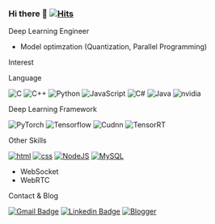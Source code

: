### Hi there 👋 [![Hits](https://hits.seeyoufarm.com/api/count/incr/badge.svg?url=https%3A%2F%2Fgithub.com%2Fyester31&count_bg=%2379C83D&title_bg=%23555555&icon=&icon_color=%23E7E7E7&title=hits&edge_flat=false)](https://hits.seeyoufarm.com)

Deep Learning Engineer
- Model optimzation (Quantization, Parallel Programming)

Interest

Language

![C](https://img.shields.io/badge/c-%2300599C.svg?style=flat-square&logo=c&logoColor=white)
![C++](https://img.shields.io/badge/c++-%2300599C.svg?style=flat-square&logo=c%2B%2B&logoColor=white)
![Python](https://img.shields.io/badge/python-3670A0?style=flat-square&logo=python&logoColor=ffdd54)
![JavaScript](https://img.shields.io/badge/javascript-%23323330.svg?style=flat-square&logo=javascript&logoColor=%23F7DF1E)
![C#](https://img.shields.io/badge/c%23-%23239120.svg?style=flat-square&logo=c-sharp&logoColor=white)
![Java](https://img.shields.io/badge/java-%23ED8B00.svg?style=flat-square&logo=java&logoColor=blue)
![nvidia](https://img.shields.io/badge/CUDA-%23239120.svg?style=flat-square&logo=nvidia&logoColor=light-green)

Deep Learning Framework

![PyTorch](https://img.shields.io/badge/PyTorch-%2300599C.svg?style=flat-square&logo=PyTorch&logoColor=red)
![Tensorflow](https://img.shields.io/badge/TensorFlow-%2300599C.svg?style=flat-square&logo=TensorFlow&logoColor=Orange)
![Cudnn](https://img.shields.io/badge/Cudnn-%2300599C.svg?style=flat-square&logo=nvidia&logoColor=light-green)
![TensorRT](https://img.shields.io/badge/TensorRT-%2300599C.svg?style=flat-square&logo=nvidia&logoColor=light-green)

Other Skills

[![html](https://img.shields.io/badge/Html-E34F26?style=flat-square&logo=Html5&logoColor=white)](https://github.com/Joowon0220/fullPage) [![css](https://img.shields.io/badge/CSS-1572B6?style=flat-square&logo=CSS3&logoColor=white)](https://github.com/Joowon0220/fullPage) 
[![NodeJS](https://img.shields.io/badge/Node.js-339933?style=flat-square&logo=Node.js&logoColor=white)](https://github.com/Joowon0220/NodeJS) 
[![MySQL](https://img.shields.io/badge/MySQL-4479A1?style=flat-square&logo=MySQL&logoColor=white)](https://github.com/Joowon0220/Spring_Weather)  

- WebSocket
- WebRTC


Contact & Blog

[![Gmail Badge](https://img.shields.io/badge/Gmail-d14836?style=flat-square&logo=Gmail&logoColor=white&link=mailto:yester31@gmail.com)](mailto:yester31@gmail.com)  [![Linkedin Badge](https://img.shields.io/badge/-LinkedIn-blue?style=flat-square&logo=Linkedin&logoColor=white&link=https://www.linkedin.com/in/yh-park)](https://www.linkedin.com/in/yh-park) 
[![Blogger](http://img.shields.io/badge/-Tech%20blog-green?style=flat-square&logo=Blogger&logoColor=white&link=https://blog.naver.com/yester31/)](https://blog.naver.com/yester31/)


